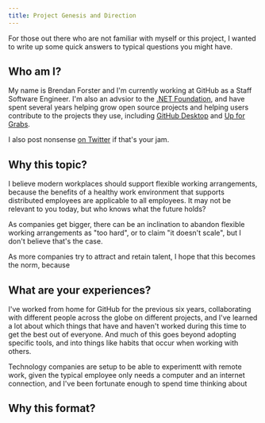 ```yaml
---
title: Project Genesis and Direction
---
```


For those out there who are not familiar with myself or this project, I wanted
to write up some quick answers to typical questions you might have.

## Who am I?

My name is Brendan Forster and I'm currently working at GitHub as a Staff
Software Engineer. I'm also an advsior to the [.NET Foundation](https://dotnetfoundation.org),
and have spent several years helping grow open source projects and helping users
contribute to the projects they use, including [GitHub Desktop](https://desktop.github.com)
and [Up for Grabs](https://up-for-grabs.net).

I also post nonsense [on Twitter](https://twitter.com/shiftkey) if that's your jam.

## Why this topic?

I believe modern workplaces should support flexible working arrangements,
because the benefits of a healthy work environment that supports distributed
employees are applicable to all employees. It may not be relevant to you today,
but who knows what the future holds?

As companies get bigger, there can be an inclination to abandon flexible working
arrangements as "too hard", or to claim "it doesn't scale", but I don't believe
that's the case.

As more companies try to attract and retain talent, I hope that this becomes the
norm, because

## What are your experiences?

I've worked from home for GitHub for the previous six years, collaborating with
different people across the globe on different projects, and I've learned a lot
about which things that have and haven't worked during this time to get the best
out of everyone. And much of this goes beyond adopting specific tools, and into
things like habits that occur when working with others.

Technology companies are setup to be able to experimentt with remote work, given
the typical employee only needs a computer and an internet connection, and I've
been fortunate enough to spend time thinking about

## Why this format?
